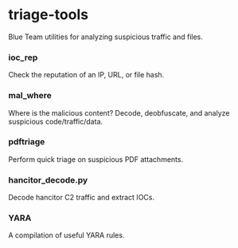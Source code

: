 # triage-tools
Blue Team utilities for analyzing suspicious traffic and files. 

### ioc_rep
Check the reputation of an IP, URL, or file hash.

### mal_where
Where is the malicious content? Decode, deobfuscate, and analyze suspicious code/traffic/data. 

### pdftriage
Perform quick triage on suspicious PDF attachments. 

### hancitor_decode.py
Decode hancitor C2 traffic and extract IOCs.

### YARA
A compilation of useful YARA rules.
